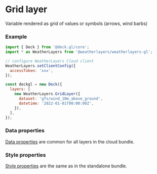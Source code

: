 # Grid layer

Variable rendered as grid of values or symbols (arrows, wind barbs)

### Example

```javascript
import { Deck } from '@deck.gl/core';
import * as WeatherLayers from '@weatherlayers/weatherlayers-gl';

// configure WeatherLayers Cloud client
WeatherLayers.setClientConfig({
  accessToken: 'xxx',
});

const deckgl = new Deck({
  layers: [
    new WeatherLayers.GridLayer({
      dataset: 'gfs/wind_10m_above_ground',
      datetime: '2022-01-01T00:00:00Z',
    }),
  ],
});
```

### Data properties

[Data properties](../data.md#data-properties) are common for all layers in the cloud bundle.

### Style properties

[Style properties](../../standalone-bundle/layers/raster-layer.md#style-properties) are the same as in the standalone bundle.
